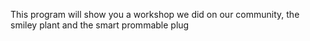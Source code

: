 This program will show you a workshop we did on our community, the smiley plant and the smart prommable plug
